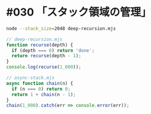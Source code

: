 # #030 「スタック領域の管理」

```bash
node --stack_size=2048 deep-recursion.mjs
```

```javascript
// deep-recursion.mjs
function recurse(depth) {
  if (depth === 0) return 'done';
  return recurse(depth - 1);
}
console.log(recurse(1_000));
```

```javascript
// async-stack.mjs
async function chain(n) {
  if (n === 0) return 0;
  return 1 + chain(n - 1);
}
chain(1_000).catch(err => console.error(err));
```
